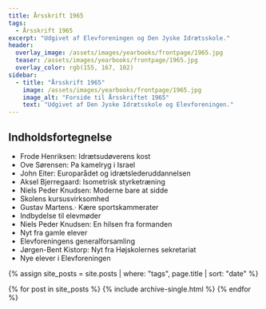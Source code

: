 ```yaml
---
title: Årsskrift 1965
tags:
  - Årsskrift 1965
excerpt: "Udgivet af Elevforeningen og Den Jyske Idrætsskole."
header:
  overlay_image: /assets/images/yearbooks/frontpage/1965.jpg
  teaser: /assets/images/yearbooks/frontpage/1965.jpg
  overlay_color: rgb(155, 167, 102)
sidebar:
  - title: "Årsskrift 1965"
    image: /assets/images/yearbooks/frontpage/1965.jpg
    image_alt: "Forside til Årsskriftet 1965"
    text: "Udgivet af Den Jyske Idrætsskole og Elevforeningen."
---
```


## Indholdsfortegnelse

- Frode Henriksen: Idrætsudøverens kost
- Ove Sørensen: Pa kamelryg i Israel
- John Eiter: Europarådet og idrætslederuddannelsen 
- Aksel Bjerregaard: Isometrisk styrketræning
- Niels Peder Knudsen: Moderne bare at sidde
- Skolens kursusvirksomhed
- Gustav Martens.· Kære sportskammerater
- Indbydelse til elevmøder
- Niels Peder Knudsen: En hilsen fra formanden
- Nyt fra gamle elever
- Elevforeningens generalforsamling
- Jørgen-Bent Kistorp: Nyt fra Højskolernes sekretariat
- Nye elever i Elevforeningen

{% assign site_posts = site.posts | where: "tags", page.title | sort: "date" %}

<div class="grid__wrapper">
  {% for post in site_posts %}
    {% include archive-single.html %}
  {% endfor %}
</div>
